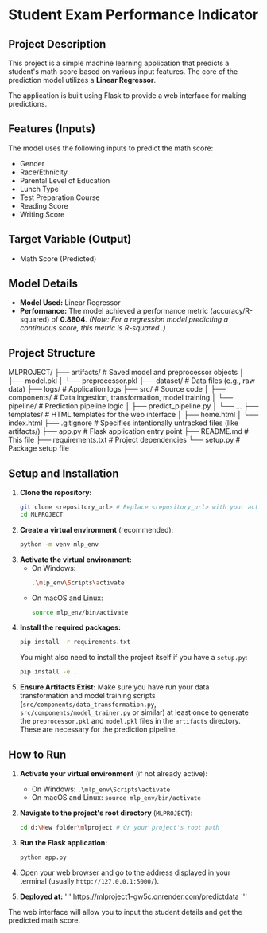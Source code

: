 

# Student Exam Performance Indicator

## Project Description

This project is a simple machine learning application that predicts a student's math score based on various input features. The core of the prediction model utilizes a **Linear Regressor**.

The application is built using Flask to provide a web interface for making predictions.

## Features (Inputs)

The model uses the following inputs to predict the math score:

* Gender
* Race/Ethnicity
* Parental Level of Education
* Lunch Type
* Test Preparation Course
* Reading Score
* Writing Score

## Target Variable (Output)

* Math Score (Predicted)

## Model Details

* **Model Used:** Linear Regressor
* **Performance:** The model achieved a performance metric (accuracy/R-squared) of **0.8804**. *(Note: For a regression model predicting a continuous score, this metric is  R-squared .)*

## Project Structure

MLPROJECT/
├── artifacts/                 # Saved model and preprocessor objects
│   ├── model.pkl
│   └── preprocessor.pkl
├── dataset/                 # Data files (e.g., raw data)
├── logs/                    # Application logs
├── src/                     # Source code
│   ├── components/          # Data ingestion, transformation, model training
│   └── pipeline/            # Prediction pipeline logic
│       ├── predict_pipeline.py
│       └── ...
├── templates/               # HTML templates for the web interface
│   ├── home.html
│   └── index.html
├── .gitignore               # Specifies intentionally untracked files (like artifacts/)
├── app.py                   # Flask application entry point
├── README.md                # This file
├── requirements.txt         # Project dependencies
└── setup.py                 # Package setup file



## Setup and Installation

1.  **Clone the repository:**
    ```bash
    git clone <repository_url> # Replace <repository_url> with your actual repository URL
    cd MLPROJECT
    ```
2.  **Create a virtual environment** (recommended):
    ```bash
    python -m venv mlp_env
    ```
3.  **Activate the virtual environment:**
    * On Windows:
        ```bash
        .\mlp_env\Scripts\activate
        ```
    * On macOS and Linux:
        ```bash
        source mlp_env/bin/activate
        ```
4.  **Install the required packages:**
    ```bash
    pip install -r requirements.txt
    ```
    You might also need to install the project itself if you have a `setup.py`:
    ```bash
    pip install -e .
    ```
5.  **Ensure Artifacts Exist:** Make sure you have run your data transformation and model training scripts (`src/components/data_transformation.py`, `src/components/model_trainer.py` or similar) at least once to generate the `preprocessor.pkl` and `model.pkl` files in the `artifacts` directory. These are necessary for the prediction pipeline.

## How to Run

1.  **Activate your virtual environment** (if not already active):
    * On Windows: `.\mlp_env\Scripts\activate`
    * On macOS and Linux: `source mlp_env/bin/activate`
2.  **Navigate to the project's root directory** (`MLPROJECT`):
    ```bash
    cd d:\New folder\mlproject # Or your project's root path
    ```
3.  **Run the Flask application:**
    ```bash
    python app.py
    ```
4.  Open your web browser and go to the address displayed in your terminal (usually `http://127.0.0.1:5000/`).


5. **Deployed at:**
'''
https://mlproject1-gw5c.onrender.com/predictdata
'''

The web interface will allow you to input the student details and get the predicted math score.
